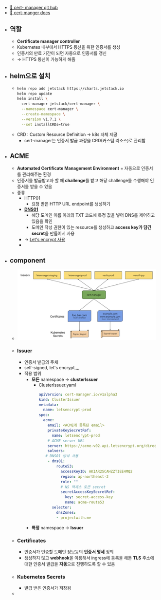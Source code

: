 - [📁 cert- manager git hub](https://github.com/cert-manager/cert-manager)
- [📁 cert-manger docs](https://cert-manager.io/docs/)
- ## 역할
	- **Certificate manager controller**
	- Kubernetes 내부에서 HTTPS 통신을 위한 인증서를 생성
	- 인증서의 만료 기간이 되면 자동으로 인증서를 갱신
	- -> HTTPS 통신이 가능하게 해줌
- ## helm으로 설치
	- ```bash
	  helm repo add jetstack https://charts.jetstack.io
	  helm repo update
	  helm install \
	    cert-manager jetstack/cert-manager \
	    --namespace cert-manager \
	    --create-namespace \
	    --version v1.7.1 \
	    --set installCRDs=true
	  ```
	- CRD : Custom Resource Definition -> k8s 자체 제공
		- cert-manager는 인증서 발급 과정을 CRD(커스텀 리소스)로 관리함
- ## ACME
	- **Automated Certificate Management Environment** = 자동으로 인증서를 관리해주는 환경
	- 인증서를 발급받고자 할 때 **challenge**를 받고 해당 challenge를 수행해야 인증서를 받을 수 있음
	- 종류
		- HTTP01
			- 요청 받은 HTTP URL endpoint를 생성하기
		- [**DNS01**](https://cert-manager.io/docs/configuration/acme/dns01/)
			- 해당 도메인 이름 아래의 TXT 코드에 특정 값을 넣어 DNS를 제어하고 있음을 확인
			- 도메인 작성 권한이 있는 resource를 생성하고 **access key가 담긴 secret**을 만들어서 사용
		- -> [Let's encrypt 사용](https://letsencrypt.org/docs/challenge-types/)
		-
- ## component
	- ![img.png](../assets/img_1647825052551_0.png)
	- ### Issuer
		- 인증서 발급의 주체
		- self-signed, let's encrypt,,,,
		- 적용 범위
			- **모든** namespace -> **clusterIssuer**
				- ClusterIssuer.yaml
				  ```yaml
				  apiVersion: cert-manager.io/v1alpha3
				  kind: ClusterIssuer
				  metadata:
				    name: letsencrypt-prod
				  spec:
				    acme:
				      email: <ACME에 등록된 email>
				      privateKeySecretRef:
				        name: letsencrypt-prod
				      # ACME server URL
				      server: https://acme-v02.api.letsencrypt.org/directory
				      solvers:
				     # DNS01 방식 사용
				      - dns01:
				          route53:
				            accessKeyID: AKIAR2SCAHZZTIEE4MQ2
				            region: ap-northeast-2
				            role: ""
				            # NS 액세스 토큰 secret
				            secretAccessKeySecretRef:
				              key: secret-access-key
				              name: acme-route53
				        selector:
				          dnsZones:
				          - projectwith.me
				  ```
			- **특정** namespace -> **Issuer**
	- ### Certificates
		- 인증서가 인증할 도메인 정보등의 **인증서 명세** 정의
		- 생성하지 않고 **webhook**을 이용해서 ingress에 등록을 해둔 **TLS** 주소에 대한 인증서 발급을 **자동**으로 진행하도록 할 수 있음
	- ### Kubernetes Secrets
		- 발급 받은 인증서가 저장됨
	-